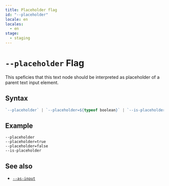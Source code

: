 ```yaml
---
title: Placeholder flag
id: "--placeholder"
locale: en
locales:
  - en
stage:
  - staging
---
```


# `--placeholder` Flag

This speficies that this text node should be interpreted as placeholder of a parent text input element.

## Syntax

```ts
`--placeholder` | `--placeholder=${typeof boolean}` | `--is-placeholder`;
```

## Example

```
--placeholder
--placeholder=true
--placeholder=false
--is-placeholder
```

## See also

- [`--as-input`](--as-input)
